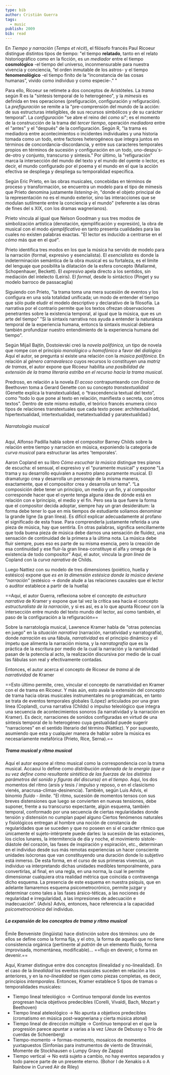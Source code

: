 ```yaml
---
type: bib
author: Cristián Guerra
tags:
  - music
publish: 2009
bib: read
---
```


En *Tiempo y narración* (*Temps et récit*), el filósofo francés Paul Ricoeur distingue distintos tipos de tiempo: "el tiempo **relatado**, tanto en el relato historiográfico como en la ficción, es un *mediador* entre el tiempo **cosmológico** -el tiempo del universo, inconmensurable para nuestra vivencia y conciencia, “el orden inmutable de los astros- y el tiempo **fenomenológico** -el tiempo finito de la “inconstancia de las cosas humanas”, vivido como individuo y como especie-." "

Para ello, Ricoeur se retimete a dos conceptos de Aristóteles. La *trama* según R es la "síntesis temporal de lo heterogéneo", y la *mímesis* es definida en tres operaciones (prefiguración, configuración y refiguración). La *prefiguración* se remite a la "pre-comprensión del mundo de la acción: de sus estructuras inteligibles, de sus recursos simbólicos y de su carácter temporal". La *configuración* "se abre el reino del *como si*"; es el momento de la construcción de la trama del *tercer tiempo*, operación *mediadora* entre el "antes" y el "después" de la configuración. Según R, "la trama es mediadora entre acontecimientos o incidentes individuales y una historia tomada como un todo, entre factores heterogéneos que integra juntos en términos de concordancia-discordancia, y entre sus caracteres temporales propios en términos de sucesión y configuración en un todo, uno-despu´s-de-otro y conjunto, transcurso y síntesis." Por último, la "refiguración" marca la intersección del mundo del texto y el mundo del oyente o lector, es decir, el mundo configurado por el poema y el mundo en el que la acción efectiva se despliega y despliega su temporalidad específica.

Según Eric Prieto,                                                                                                                                                                                                                                                                                                                                   en las obras musicales, concebidas en términos de proceso y transformación, se encuentra un modelo para el tipo de mimesis que Prieto denomina justamente *listening-in*, "donde el objeto principal de la representación no es el mundo exterior, sino las interacciones que se modulan sutilmente entre la conciencia y el mundo" (referente a las obras de fines del s XIX, con los dramas wagnerianos).

Prieto vincula al igual que Nelson Goodman y sus tres modos de simbolizaci                                                                                                                                                                                                                                                                                                                                                                                                                                                                                                                                                                                                                                                                                                                                                                                                                                                                                                                                                                                                                                                                                                                                                                                                                                                                                                                                                                                                                                                                                                                                                                                                                                                                              ón artística (denotación, ejemplificación y expresión), la obra de musical con el modo *ejemplificativo* en tanto presenta cualidades para las cuales no existen palabras exactas. "El lector es inducido a centrarse en el *cómo* más que en el *qué*".

Prieto identifica tres modos en los que la música ha servido de modelo para la narración (formal, expresivo y esencialista). El *esencialista* es donde la indeterminación semántica de la obra musical es su fortaleza, es el límite del lenguaje que posibilita la dilatación de la esfera concepto (Mallarmé, Schopenhauer, Beckett). El *expresivo* apela directo a los sentidos, sin mediación del intelecto (Leiris). El *formal*, desde lo sintáctico (Pinget y su modelo barroco de passacaglia)

Siguiendo con Prieto, "la trama toma una mera sucesión de eventos y los configura en una sola totalidad unificada; un modo de entender el tiempo que sólo pude eludir el modelo descriptivo y declarativo de la filosofía. La narrativa por el contrario permite que los textos ofrezan observaciones penetrantes sobre la existencia temporal, al igual que la música, que es un arte del tiempo" "Si la sintaxis narrativa nos ayuda a entender la naturaleza temporal de la experiencia humana, entoncs la sintaxis musical debiera también profundizar nuestro entendimiento de la experiencia humana del tiempo".

Según Mijaíl Bajtín, Dostoievski creó la *novela polifónica*, un tipo de novela que rompe con el principio *monológico u homofónico* a favor del *dialógico*
Aquí el autor, se pregunta si existe una relación con la *música polifónica*.
En relación al *género carnavalesco* cuyos recursos lo constituyen una *matriz de tramas*, el autor expone que Ricoeur habilita *una posibilidad de extensión de la trama literaria estriba en el recurso hacia la trama musical*.

Predroso, en relación a la novela *El acoso* contrapunteando con *Eroica* de Beethoven toma a Gerard Genette con su concepto *transtextualidad* 
	(Genette explica la transtextualidad, o “trascendencia textual del texto”, como "todo lo que pone al texto en relación, manifiesta o secreta, con otros textos". Dentro de este mismo estudio, el teórico francés enumera cinco tipos de relaciones transtextuales que cada texto posee: architextualidad, hipertextualidad, intertextualidad, metatextualidad y paratextualidad.)

###### Narratología musical
Aquí, Alfonso Padilla habla sobre el compositor Barney Childs sobre la relación entre tiempo y narración en música, exponiendo la categoria de *curva musical* para estructurar las artes 'temporales'.

Aaron Copland en su libro *Cómo escuchar la música* distingue tres planos de escucha: el sensual, el expresivo y el "puramente musical" y expone "La trama y su desarrollo equivalen a nuestro plano puramente musical. El dramaturgo crea y desarrolla un personaje de la misma manera, exactamente, que el composiitor crea y desarrolla un tema".
		“La composición debe tener un principio, un medio y un fin, y al compositor corresponde hacer que el oyente tenga alguna idea de dónde está en relación con e lprincipio, el medio y el fin. Pero sea la que fuere la forma que el compositor decida adoptar, siempre hay un gran desiderátum: la forma debe tener lo que en mis tiempos de estudiante solíamos denominar la grande ligne (la gran línea). Es difícil explicar adecuadamente al profano el significado de esta frase. Para comprenderla justamente referida a una pieza de música, hay que sentirla. En otras palabras, significa sencillamente que toda buena pieza de música debe darnos una sensación de fluidez, una sensación de continuidad de la primera a la última nota. La música debe fluir siempre, pues eso es parte de su misma esencia, pero la creación de esa continuidad y ese fluir-la gran línea-constituye el alfa y omega de la existencia de todo compositor”
Aquí, el autor, vincula la *gran línea* de Copland con la *curva narrativa* de Childs.

Luego Nattiez con su modelo de tres dimensiones (poiético, huella y estésico) expone que *es en la dimensión estésica donde la música deviene "narración"* (estésico -> donde alude a las relaciones causales que el lector o auditor establece a partir de la huella)

==Aquí, el autor Guerra, reflexiona sobre el concepto de *estructura narrativa* de Kramer y expone que tal vez la crítica sea hacia el concepto *estructuralista de la narración*, y si es así, es a lo que apunta Ricoeur con la intersección entre mundo del texto mundo del lector, así como también, el paso de la configuración a la refiguración==

Sobre la narratología musical, Lawrence Kramer habla de "otras potencias en juego" en la *situación narrativa* (narración, narratividad y narratografía), donde *narración* es una fábula, *narratividad* es el principio dinámico y el ímpetu que alimenta la narración misma, y la *narratografía* que es la práctica de la escritura por medio de la cual la narración y la narratividad pasan de la potencia al acto, la realización discursiva por medio de la cual las fábulas son real y efectivamente contadas.

Entonces, el autor acerca el concepto de Ricoeur de *trama* al de *narratividad* de Kramer

==Esto último permite, creo, vincular el concepto de narratividad en Kramer con el de trama en Ricoeur. Y más aún, esto avala la extensión del concepto de trama hacia obras musicales instrumentales no programáticas, en tanto se trata de eventos temporales globales (López) articulados por una gran línea (Copland), curva narrativa (Childs) o impulso teleológico que integra una secuencia de acontecimientos sonoros (la narratividad y la narración en Kramer). Es decir, narraciones de sonidos configuradas en virtud de una síntesis temporal de lo heterogéneo cuya gestualidad puede sugerir “narraciones” en el sentido literario del término (Nattiez). Y por supuesto, asumiendo que esta y cualquier manera de hablar sobre la música es necesariamente metafórica (Prieto, Rice, Serna).==

##### Trama musical y ritmo musical
Aquí el autor expone al ritmo musical como la correspondencia con la trama musical. Accaoui lo define como *distribución ordenada de la energía (que a su vez define como resultante sintética de las fuerzas de los distintos parámetros del sonido y figuras del discurso) en el tiempo.* Aquí, los dos momentos del ritmo (arsis y tesis / impulso y reposo, o en el clasicismo vienés, anacrusa-climax-desinencia). También, según Luis Advis, el binomio *fluido - límite*.
                                                                                                                                                                                                                                                                                                                                                                                                                                                                                                                                
		"El ritmo, sucesión de momentos tensos con sus breves distensiones que luego se convierten en nuevas tensiones, debe suponer, frente a su transcurso expectante, algún esquema, también temporal, conformado por una secuencia de ciertas regularidades donde tensión y distensión no cumplan papel alguno Ciertos fenómenos naturales y fisiológicos entregan al hombre una noción de constancia de regularidades que se suceden y que no poseen en sí el carácter rítmico que únicamente el sujeto-intérprete puede darles: la sucesión de las estaciones, los ciclos lunares, la intermitencia de día y noche, el movimiento sístole-diástole del corazón, las fases de inspiración y espiración, etc., determinan en el individuo desde sus más remotas experiencias un hacer consciente unidades isócronas que van constituyendo una duración donde lo subjetivo está inmerso. De esta forma, en el curso de sus primeras vivencias, un individuo va interpretando dichas unidades medibles temporalmente, para convertirlas, al final, en una regla, en una norma, la cual le permite dimensionar cualquiera otra realidad métrica que coincida o contravenga dicho esquema. La presencia de este esquema en nuestra psiquis, que en adelante llamaremos esquema psicometrocrónico, permite juzgar y determinar como tales a las fases ársico-téticas, a las nociones de regularidad e irregularidad, a las impresiones de adecuación e inadecuación”. (Advis)
Advis, entonces, hace referencia a la capacidad *psicometrocrónica* del individuo.

##### La expansión de los conceptos de trama y ritmo musical
Émile Benveniste (lingüista) hace distinción sobre dos términos: uno de ellos se define como la forma fija, y el otro, la forma de aquello que no tiene consistencia orgánica (pertinente al *patrón* de un elemento fluido, forma improvisada, momentánea, modificable)... ==flujo en devenir, o forma en devenir.                                                                                                                                                                                                                                                                                                                                                                                                                                                                                           ==

Aquí, Kramer distingue entre dos conceptos (linealidad y no-linealidad ). En el caso de la *linealidad* los eventos musicales suceden en relación a los anteriores, y en la *no-linealidad* se rigen como piezas completas, es decir, principios *intemporales*. Entonces, Kramer establece 5 tipos de tramas o temporalidades musicales:
- Tiempo lineal teleológico -> Continuo temporal donde los eventos progresan hacia objetivos predecibles (Corelli, Vivaldi, Bach, Mozart y Beethoven)
- Tiempo lineal ateleológico -> No apunta a objetivos predecibles (cromatismo en música post-wagneriana y cierta música atonal)
- Tiempo lineal de dirección múltiple -> Continuo temporal en el que la progresión parece apuntar a varias a la vez (Jeux de Debussy o Trío de cuerdas de Schoenberg)
- Tiempo-momento -> formas-momento, mosaicos de momentos yuxtapuestos (Sinfonías para instrumentos de viento de Stravinski, Momente de Stockhausen o Lumpy Gravy de Zappa)
- Tiempo vertical                                                                  -> No está sujeto a cambio, no hay eventos separados y todo parece parte de un presente eterno. (Bohor I de Xenakis o A Rainbow in Curved Air de Riley)